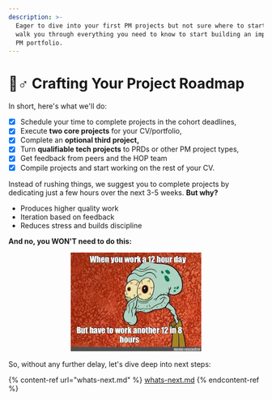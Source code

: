```yaml
---
description: >-
  Eager to dive into your first PM projects but not sure where to start? We will
  walk you through everything you need to know to start building an impressive
  PM portfolio.
---
```


# 🧗♂ Crafting Your Project Roadmap

In short, here's what we'll do:

* [x] Schedule your time to complete projects in the cohort deadlines,
* [x] Execute **two core projects** for your CV/portfolio,
* [x] Complete an **optional third project,**
* [x] Turn **qualifiable tech projects** to PRDs or other PM project types,
* [x] Get feedback from peers and the HOP team
* [x] Compile projects and start working on the rest of your CV.

Instead of rushing things, we suggest you to complete projects by dedicating just a few hours over the next 3-5 weeks. **But why?**

* Produces higher quality work
* Iteration based on feedback
* Reduces stress and builds discipline

**And no, you WON'T need to do this:**

<div align="center" data-full-width="true">

<figure><img src="../../.gitbook/assets/image (1).png" alt=""><figcaption></figcaption></figure>

</div>

So, without any further delay, let's dive deep into next steps:

{% content-ref url="whats-next.md" %}
[whats-next.md](whats-next.md)
{% endcontent-ref %}

